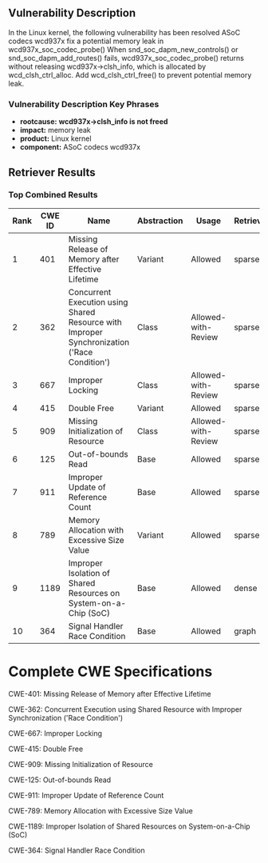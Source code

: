 ## Vulnerability Description
In the Linux kernel, the following vulnerability has been resolved ASoC codecs wcd937x fix a potential memory leak in wcd937x_soc_codec_probe() When snd_soc_dapm_new_controls() or snd_soc_dapm_add_routes() fails, wcd937x_soc_codec_probe() returns without releasing wcd937x->clsh_info, which is allocated by wcd_clsh_ctrl_alloc. Add wcd_clsh_ctrl_free() to prevent potential memory leak.

### Vulnerability Description Key Phrases
- **rootcause:** **wcd937x->clsh_info is not freed**
- **impact:** memory leak
- **product:** Linux kernel
- **component:** ASoC codecs wcd937x

## Retriever Results

### Top Combined Results

| Rank | CWE ID | Name | Abstraction | Usage  | Retrievers | Individual Scores |
|------|--------|------|-------------|-------|------------|-------------------|
| 1 | 401 | Missing Release of Memory after Effective Lifetime | Variant | Allowed | sparse | 0.251 |
| 2 | 362 | Concurrent Execution using Shared Resource with Improper Synchronization ('Race Condition') | Class | Allowed-with-Review | sparse | 0.239 |
| 3 | 667 | Improper Locking | Class | Allowed-with-Review | sparse | 0.226 |
| 4 | 415 | Double Free | Variant | Allowed | sparse | 0.221 |
| 5 | 909 | Missing Initialization of Resource | Class | Allowed-with-Review | sparse | 0.218 |
| 6 | 125 | Out-of-bounds Read | Base | Allowed | sparse | 0.213 |
| 7 | 911 | Improper Update of Reference Count | Base | Allowed | sparse | 0.211 |
| 8 | 789 | Memory Allocation with Excessive Size Value | Variant | Allowed | sparse | 0.206 |
| 9 | 1189 | Improper Isolation of Shared Resources on System-on-a-Chip (SoC) | Base | Allowed | dense | 0.511 |
| 10 | 364 | Signal Handler Race Condition | Base | Allowed | graph | 0.003 |



# Complete CWE Specifications

CWE-401: Missing Release of Memory after Effective Lifetime

CWE-362: Concurrent Execution using Shared Resource with Improper Synchronization ('Race Condition')

CWE-667: Improper Locking

CWE-415: Double Free

CWE-909: Missing Initialization of Resource

CWE-125: Out-of-bounds Read

CWE-911: Improper Update of Reference Count

CWE-789: Memory Allocation with Excessive Size Value

CWE-1189: Improper Isolation of Shared Resources on System-on-a-Chip (SoC)

CWE-364: Signal Handler Race Condition